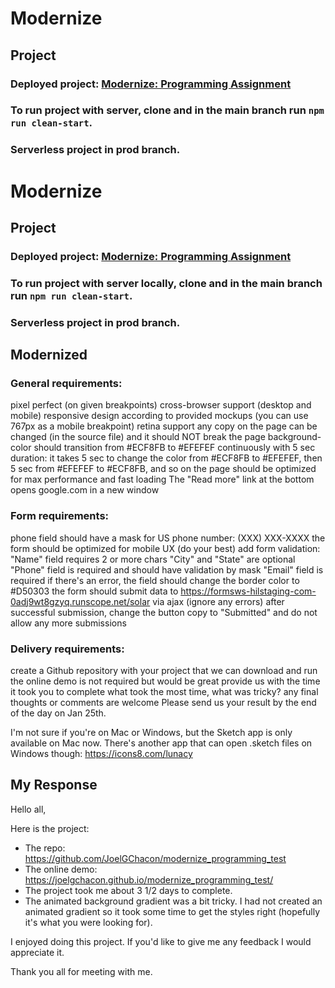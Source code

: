 # Modernize

## Project
### Deployed project: [Modernize: Programming Assignment](https://joelgchacon.github.io/modernize_programming_test/)
### To run project with server, clone and in the main branch run ``npm run clean-start``.
### Serverless project in prod branch.

# Modernize

## Project
### Deployed project: [Modernize: Programming Assignment](https://joelgchacon.github.io/modernize_programming_test/)
### To run project with server locally, clone and in the main branch run ``npm run clean-start``.
### Serverless project in prod branch.


## Modernized

### General requirements:

pixel perfect (on given breakpoints)
cross-browser support (desktop and mobile)
responsive design according to provided mockups (you can use 767px as a mobile breakpoint)
retina support
any copy on the page can be changed (in the source file) and it should NOT break the page
background-color should transition from #ECF8FB to #EFEFEF continuously with 5 sec duration: it takes 5 sec to change the color from #ECF8FB to #EFEFEF, then 5 sec from #EFEFEF to #ECF8FB, and so on
the page should be optimized for max performance and fast loading
The "Read more" link at the bottom opens google.com in a new window

### Form requirements:
phone field should have a mask for US phone number: (XXX) XXX-XXXX
the form should be optimized for mobile UX (do your best)
add form validation:
"Name" field requires 2 or more chars
"City" and "State" are optional
"Phone" field is required and should have validation by mask
"Email" field is required
if there's an error, the field should change the border color to #D50303
the form should submit data to https://formsws-hilstaging-com-0adj9wt8gzyq.runscope.net/solar via ajax (ignore any errors)
after successful submission, change the button copy to "Submitted" and do not allow any more submissions

### Delivery requirements:
create a Github repository with your project that we can download and run
the online demo is not required but would be great
provide us with the time it took you to complete
what took the most time, what was tricky?
any final thoughts or comments are welcome
Please send us your result by the end of the day on Jan 25th.

I'm not sure if you're on Mac or Windows, but the Sketch app is only available on Mac now.
There's another app that can open .sketch files on Windows though:
https://icons8.com/lunacy

## My Response

Hello all,

Here is the project:
 - The repo: https://github.com/JoelGChacon/modernize_programming_test 
 - The online demo: https://joelgchacon.github.io/modernize_programming_test/
 - The project took me about 3 1/2 days to complete.
 - The animated background gradient was a bit tricky. I had not created an animated gradient so it took some time to get the styles right (hopefully it's what you were looking for).
 
I enjoyed doing this project.
If you'd like to give me any feedback I would appreciate it.

Thank you all for meeting with me.